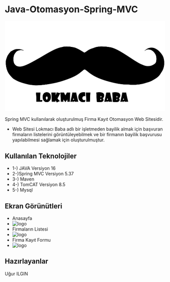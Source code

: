 # Java-Otomasyon-Spring-MVC
![logo](/SS/logo.png)

Spring MVC kullanılarak oluşturulmuş Firma Kayıt Otomasyon Web Sitesidir.
* Web Sitesi Lokmacı Baba adlı bir işletmeden bayilik almak için başvuran firmaların listelerini görüntüleyebilmek ve bir firmanın bayilik başvurusu yapılabilmesi sağlamak için oluşturulmuştur.

## Kullanılan Teknolojiler
* 1-) JAVA Versiyon 16
* 2-)Spring MVC Versiyon 5.37
* 3-) Maven 
* 4-) TomCAT Versiyon 8.5
* 5-) Mysql 


## Ekran Görünütleri
* Anasayfa
* ![logo](/SS/1.png)
* Firmaların  Listesi 
* ![logo](/SS/2.png)
* Firma Kayıt Formu
* ![logo](/SS/3.png)

## Hazırlayanlar
Uğur ILGIN
